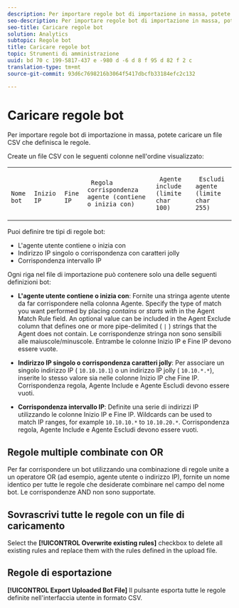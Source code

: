 ```yaml
---
description: Per importare regole bot di importazione in massa, potete caricare un file CSV che definisca le regole.
seo-description: Per importare regole bot di importazione in massa, potete caricare un file CSV che definisca le regole.
seo-title: Caricare regole bot
solution: Analytics
subtopic: Regole bot
title: Caricare regole bot
topic: Strumenti di amministrazione
uuid: bd 70 c 199-5817-437 e -980 d -6 d 8 f 95 d 82 f 2 c
translation-type: tm+mt
source-git-commit: 93d6c7698216b3064f5417dbcfb33184efc2c132

---
```



# Caricare regole bot

Per importare regole bot di importazione in massa, potete caricare un file CSV che definisca le regole.

Create un file CSV con le seguenti colonne nell'ordine visualizzato:

<table id="table_770891EF9E4A49F695977BB6446736B5"> 
 <tbody> 
  <tr> 
   <td colname="col1"> <p> <code> Nome bot</code> </p> </td> 
   <td colname="col2"> <p> <code> Inizio IP </code> </p> </td> 
   <td colname="col3"> <p> <code> Fine IP </code> </p> </td> 
   <td colname="col4"> <p> <code> Regola corrispondenza agente (contiene o inizia con)</code> </p> </td> 
   <td colname="col5"> <p> <code> Agente include (limite char 100)</code> </p> </td> 
   <td colname="col6"> <p> <code> Escludi agente (limite char 255)</code> </p> </td> 
  </tr> 
 </tbody> 
</table>

Puoi definire tre tipi di regole bot:

* L'agente utente contiene o inizia con
* Indirizzo IP singolo o corrispondenza con caratteri jolly
* Corrispondenza intervallo IP

Ogni riga nel file di importazione può contenere solo una delle seguenti definizioni bot:

* **L'agente utente contiene o inizia con**: Fornite una stringa agente utente da far corrispondere nella colonna Agente. Specify the type of match you want performed by placing *contains* or *starts with* in the Agent Match Rule field. An optional value can be included in the Agent Exclude column that defines one or more pipe-delimited ( `|` ) strings that the Agent does not contain. Le corrispondenze stringa non sono sensibili alle maiuscole/minuscole. Entrambe le colonne Inizio IP e Fine IP devono essere vuote.

* **Indirizzo IP singolo o corrispondenza caratteri jolly**: Per associare un singolo indirizzo IP ( `10.10.10.1`) o un indirizzo IP jolly ( `10.10.*.*`), inserite lo stesso valore sia nelle colonne Inizio IP che Fine IP. Corrispondenza regola, Agente Include e Agente Escludi devono essere vuoti.

* **Corrispondenza intervallo IP**: Definite una serie di indirizzi IP utilizzando le colonne Inizio IP e Fine IP. Wildcards can be used to match IP ranges, for example `10.10.10.*` to `10.10.20.*`. Corrispondenza regola, Agente Include e Agente Escludi devono essere vuoti.

## Regole multiple combinate con OR

Per far corrispondere un bot utilizzando una combinazione di regole unite a un operatore OR (ad esempio, agente utente o indirizzo IP), fornite un nome identico per tutte le regole che desiderate combinare nel campo del nome bot. Le corrispondenze AND non sono supportate.

## Sovrascrivi tutte le regole con un file di caricamento

Select the **[!UICONTROL Overwrite existing rules]** checkbox to delete all existing rules and replace them with the rules defined in the upload file.

## Regole di esportazione

**[!UICONTROL Export Uploaded Bot File]** Il pulsante esporta tutte le regole definite nell'interfaccia utente in formato CSV.
